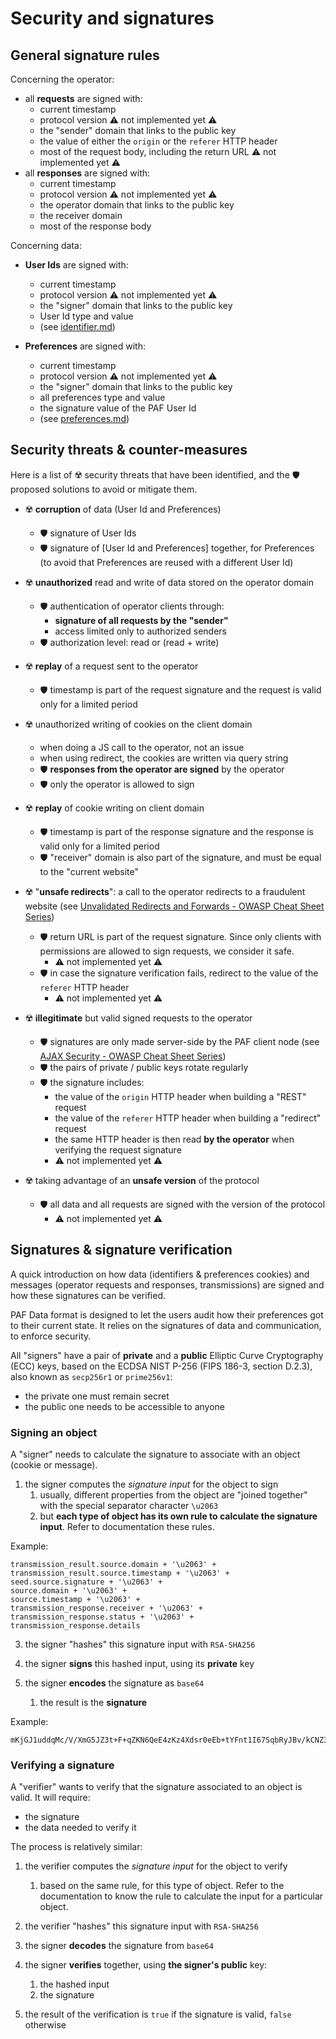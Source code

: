 # Security and signatures

## General signature rules

Concerning the operator:
- all **requests** are signed with:
   - current timestamp
   - protocol version ⚠️ not implemented yet ⚠️
   - the "sender" domain that links to the public key
   - the value of either the `origin` or the `referer` HTTP header
   - most of the request body, including the return URL ⚠️ not implemented yet ⚠️
- all **responses** are signed with:
   - current timestamp
   - protocol version ⚠️ not implemented yet ⚠️
   - the operator domain that links to the public key
   - the receiver domain
   - most of the response body

Concerning data:
- **User Ids** are signed with:
  - current timestamp
  - protocol version ⚠️ not implemented yet ⚠️
  - the "signer" domain that links to the public key
  - User Id type and value
  - (see [identifier.md](model/identifier.md))

- **Preferences** are signed with:
  - current timestamp
  - protocol version ⚠️ not implemented yet ⚠️
  - the "signer" domain that links to the public key
  - all preferences type and value
  - the signature value of the PAF User Id
  - (see [preferences.md](model/preferences.md))

## Security threats & counter-measures

Here is a list of ☢️ security threats that have been identified, and the 🛡proposed solutions to avoid or mitigate them.

- ☢️ **corruption** of data (User Id and Preferences)
  - 🛡 signature of User Ids
  - 🛡 signature of [User Id and Preferences] together, for Preferences (to avoid that Preferences are reused with a different User Id)

- ☢️ **unauthorized** read and write of data stored on the operator domain
  - 🛡 authentication of operator clients through:
    - **signature of all requests by the "sender"**
    - access limited only to authorized senders
  - 🛡 authorization level: read or (read + write)

- ☢️ **replay** of a request sent to the operator
  - 🛡 timestamp is part of the request signature and the request is valid only for a limited period

- ☢️ unauthorized writing of cookies on the client domain
  - when doing a JS call to the operator, not an issue
  - when using redirect, the cookies are written via query string
  - 🛡 **responses from the operator are signed** by the operator
  - 🛡 only the operator is allowed to sign

- ☢️ **replay** of cookie writing on client domain
  - 🛡 timestamp is part of the response signature and the response is valid only for a limited period
  - 🛡 "receiver" domain is also part of the signature, and must be equal to the "current website"

- ☢️ "**unsafe redirects**": a call to the operator redirects to a fraudulent website (see [Unvalidated Redirects and Forwards - OWASP Cheat Sheet Series](https://cheatsheetseries.owasp.org/cheatsheets/Unvalidated_Redirects_and_Forwards_Cheat_Sheet.html))
  - 🛡 return URL is part of the request signature. Since only clients with permissions are allowed to sign requests, we consider it safe.
    - ⚠️ not implemented yet ⚠️
  - 🛡 in case the signature verification fails, redirect to the value of the `referer` HTTP header
    - ⚠️ not implemented yet ⚠️

- ☢️ **illegitimate** but valid signed requests to the operator
  - 🛡 signatures are only made server-side by the PAF client node (see [AJAX Security - OWASP Cheat Sheet Series](https://cheatsheetseries.owasp.org/cheatsheets/AJAX_Security_Cheat_Sheet.html#never-transmit-secrets-to-the-client))
  - 🛡 the pairs of private / public keys rotate regularly
  - 🛡 the signature includes:
    - the value of the `origin` HTTP header when building a "REST" request
    - the value of the `referer` HTTP header when building a "redirect" request
    - the same HTTP header is then read **by the operator** when verifying the request signature
    - ⚠️ not implemented yet ⚠️
    
- ☢️ taking advantage of an **unsafe version** of the protocol
  - 🛡 all data and all requests are signed with the version of the protocol
    - ⚠️ not implemented yet ⚠️

## Signatures & signature verification

A quick introduction on how data (identifiers & preferences cookies) and messages (operator requests and responses, transmissions) are signed and how these signatures can be verified.

PAF Data format is designed to let the users audit how their preferences got
to their current state. It relies on the signatures of data and communication, to enforce security.

All "signers" have a pair of **private** and a **public** Elliptic Curve Cryptography (ECC) keys, based on the ECDSA NIST P-256 (FIPS 186-3, section D.2.3), also known as `secp256r1` or `prime256v1`:

- the private one must remain secret
- the public one needs to be accessible to anyone

### Signing an object

A "signer" needs to calculate the signature to associate with an object (cookie or message).

1. the signer computes the _signature input_ for the object to sign
   1. usually, different properties from the object are "joined together" with the special separator character `\u2063`
   2. but **each type of object has its own rule to calculate the signature input**. Refer to documentation these rules.

Example:

```
transmission_result.source.domain + '\u2063' + 
transmission_result.source.timestamp + '\u2063' + 
seed.source.signature + '\u2063' + 
source.domain + '\u2063' + 
source.timestamp + '\u2063' + 
transmission_response.receiver + '\u2063' + 
transmission_response.status + '\u2063' +
transmission_response.details
```

3. the signer "hashes" this signature input with `RSA-SHA256`

4. the signer **signs** this hashed input, using its **private** key

5. the signer **encodes** the signature as `base64`
   
   1. the result is the **signature**

Example:

```
mKjGJ1uddqMc/V/XmG5JZ3t+F+qZKN6QeE4zKz4Xdsr0eEb+tYFnt1I67SqbRyJBv/kCNZ3qT/Go0TgHX4VDwQ==
```

### Verifying a signature

A "verifier" wants to verify that the signature associated to an object is valid.
It will require:

- the signature
- the data needed to verify it

The process is relatively similar:

1. the verifier computes the _signature input_ for the object to verify
   
   1. based on the same rule, for this type of object. Refer to the documentation to know the rule to calculate the input for a particular object.

2. the  verifier "hashes" this signature input with `RSA-SHA256`

3. the signer **decodes** the signature from `base64`

4. the signer **verifies** together, using **the signer's public** key:
   
   1. the hashed input
   2. the signature

5. the result of the verification is `true` if the signature is valid, `false` otherwise
